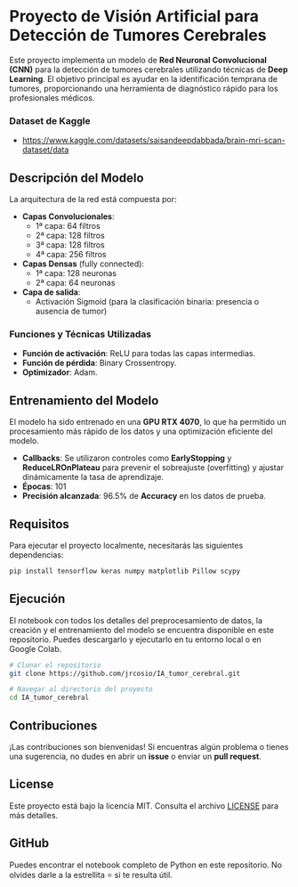 # Proyecto de Visión Artificial para Detección de Tumores Cerebrales

Este proyecto implementa un modelo de **Red Neuronal Convolucional (CNN)** para la detección de tumores cerebrales utilizando técnicas de **Deep Learning**. El objetivo principal es ayudar en la identificación temprana de tumores, proporcionando una herramienta de diagnóstico rápido para los profesionales médicos.

### Dataset de Kaggle
- https://www.kaggle.com/datasets/saisandeepdabbada/brain-mri-scan-dataset/data

## Descripción del Modelo

La arquitectura de la red está compuesta por:

- **Capas Convolucionales**:
  - 1ª capa: 64 filtros
  - 2ª capa: 128 filtros
  - 3ª capa: 128 filtros
  - 4ª capa: 256 filtros
- **Capas Densas** (fully connected):
  - 1ª capa: 128 neuronas
  - 2ª capa: 64 neuronas
- **Capa de salida**: 
  - Activación Sigmoid (para la clasificación binaria: presencia o ausencia de tumor)
  
### Funciones y Técnicas Utilizadas
- **Función de activación**: ReLU para todas las capas intermedias.
- **Función de pérdida**: Binary Crossentropy.
- **Optimizador**: Adam.

## Entrenamiento del Modelo

El modelo ha sido entrenado en una **GPU RTX 4070**, lo que ha permitido un procesamiento más rápido de los datos y una optimización eficiente del modelo.

- **Callbacks**: Se utilizaron controles como **EarlyStopping** y **ReduceLROnPlateau** para prevenir el sobreajuste (overfitting) y ajustar dinámicamente la tasa de aprendizaje.
- **Épocas**: 101
- **Precisión alcanzada**: 96.5% de **Accuracy** en los datos de prueba.

## Requisitos

Para ejecutar el proyecto localmente, necesitarás las siguientes dependencias:

```bash
pip install tensorflow keras numpy matplotlib Pillow scypy
```

## Ejecución

El notebook con todos los detalles del preprocesamiento de datos, la creación y el entrenamiento del modelo se encuentra disponible en este repositorio. Puedes descargarlo y ejecutarlo en tu entorno local o en Google Colab.

```bash
# Clonar el repositorio
git clone https://github.com/jrcosio/IA_tumor_cerebral.git

# Navegar al directorio del proyecto
cd IA_tumor_cerebral
```

## Contribuciones

¡Las contribuciones son bienvenidas! Si encuentras algún problema o tienes una sugerencia, no dudes en abrir un **issue** o enviar un **pull request**.

## License

Este proyecto está bajo la licencia MIT. Consulta el archivo [LICENSE](LICENSE) para más detalles.

## GitHub

Puedes encontrar el notebook completo de Python en este repositorio. No olvides darle a la estrellita ⭐ si te resulta útil.
